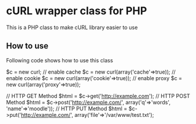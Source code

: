 # cURL wrapper class for PHP

This is a PHP class to make cURL library easier to use

## How to use
Following code shows how to use this class

$c = new curl;
// enable cache
$c = new curl(array('cache'=>true));
// enable cookie
$c = new curl(array('cookie'=>true));
// enable proxy
$c = new curl(array('proxy'=>true));

// HTTP GET Method
$html = $c->get('http://example.com');
// HTTP POST Method
$html = $c->post('http://example.com/', array('q'=>'words', 'name'=>'moodle'));
// HTTP PUT Method
$html = $c->put('http://example.com/', array('file'=>'/var/www/test.txt');
